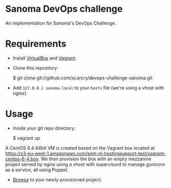 # Sanoma DevOps challenge

An implementation for Sanoma's DevOps Challenge.

# Requirements

* Install [VirtualBox](https://www.virtualbox.org/wiki/Downloads) and [Vagrant](http://www.vagrantup.com/downloads.html).

* Clone this repository:

  $ git clone git://github.com/scarcry/devops-challenge-sanoma.git

* Add `127.0.0.1 sanoma.local` to your `hosts` file (we're using a vhost with nginx).

# Usage

* Inside your git repo directory:

  $ vagrant up

A CentOS 6.4 64bit VM is created based on the Vagrant box located at https://s3-eu-west-1.amazonaws.com/snm-nl-hostingsupport-test/vagrant-centos-6-4.box.
We then provision the box with an empty mezzanine project served by nginx using a vhost with supervisord to manage gunicorn as a service, all using Puppet.

* [Browse](http://sanoma.local:8081) to your newly provisioned project.

